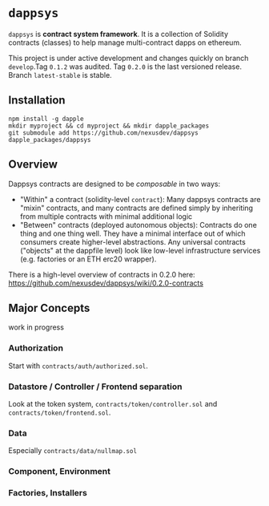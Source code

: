 `dappsys`
===
`dappsys` is **contract system framework**. It is a collection of Solidity contracts (classes) to help manage multi-contract dapps on ethereum.

This project is under active development and changes quickly on branch `develop`.Tag `0.1.2` was audited. Tag `0.2.0` is the last versioned release. Branch `latest-stable` is stable.

Installation
---

    npm install -g dapple
    mkdir myproject && cd myproject && mkdir dapple_packages
    git submodule add https://github.com/nexusdev/dappsys dapple_packages/dappsys

Overview
---

Dappsys contracts are designed to be *composable* in two ways:

* "Within" a contract (solidity-level `contract`): Many dappsys contracts are "mixin" contracts, and many contracts are defined simply by inheriting from multiple contracts with minimal additional logic
* "Between" contracts (deployed autonomous objects): Contracts do one thing and one thing well. They have a minimal interface out of which consumers create higher-level abstractions. Any universal contracts ("objects" at the dappfile level) look like low-level infrastructure services (e.g. factories or an ETH erc20 wrapper).

There is a high-level overview of contracts in 0.2.0 here: https://github.com/nexusdev/dappsys/wiki/0.2.0-contracts


Major Concepts
---
work in progress

### Authorization
Start with `contracts/auth/authorized.sol`.

### Datastore / Controller / Frontend separation
Look at the token system, `contracts/token/controller.sol` and `contracts/token/frontend.sol`.

### Data
Especially `contracts/data/nullmap.sol`

### Component, Environment
### Factories, Installers
